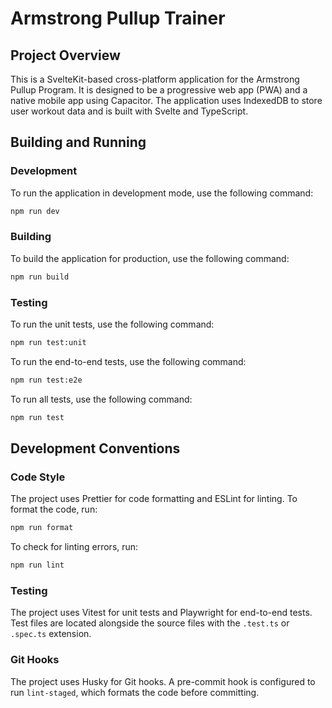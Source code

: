 # Armstrong Pullup Trainer

## Project Overview

This is a SvelteKit-based cross-platform application for the Armstrong Pullup Program. It is designed to be a progressive web app (PWA) and a native mobile app using Capacitor. The application uses IndexedDB to store user workout data and is built with Svelte and TypeScript.

## Building and Running

### Development

To run the application in development mode, use the following command:

```bash
npm run dev
```

### Building

To build the application for production, use the following command:

```bash
npm run build
```

### Testing

To run the unit tests, use the following command:

```bash
npm run test:unit
```

To run the end-to-end tests, use the following command:

```bash
npm run test:e2e
```

To run all tests, use the following command:

```bash
npm run test
```

## Development Conventions

### Code Style

The project uses Prettier for code formatting and ESLint for linting. To format the code, run:

```bash
npm run format
```

To check for linting errors, run:

```bash
npm run lint
```

### Testing

The project uses Vitest for unit tests and Playwright for end-to-end tests. Test files are located alongside the source files with the `.test.ts` or `.spec.ts` extension.

### Git Hooks

The project uses Husky for Git hooks. A pre-commit hook is configured to run `lint-staged`, which formats the code before committing.
